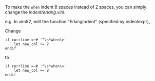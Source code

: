 To make the `when` indent 8 spaces instead of 2 spaces, you can simply change the _indent/erlang.vim_.

e.g.
In vim82, edit the function "ErlangIndent" (specified by indentexpr),

Change

```vim
if currline =~# '^\s*when\>'
    let new_col += 2
endif
```

to

```vim
if currline =~# '^\s*when\>'
    let new_col += 8
endif
```
